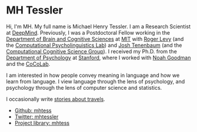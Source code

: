 # MH Tessler

Hi, I'm MH. My full name is Michael Henry Tessler.
I am a Research Scientist at [DeepMind](https://deepmind.com).
Previously, I was a Postdoctoral Fellow working in the [Department of Brain and Cognitive Sciences](http://bcs.mit.edu) at [MIT](http://www.mit.edu) with [Roger Levy](http://www.mit.edu/~rplevy/index.html) (and the [Computational Psycholinguistics Lab](http://cpl.mit.edu)) and [Josh Tenenbaum](http://web.mit.edu/cocosci/josh.html) (and the [Computational Cognitive Science Group](http://cocosci.mit.edu)).
I received my Ph.D. from the [Department of Psychology](https://psychology.stanford.edu) at [Stanford](http://stanford.edu), where I worked with [Noah Goodman](http://cocolab.stanford.edu/ndg.html) and the [CoCoLab](http://cocolab.stanford.edu/index.html).

I am interested in how people convey meaning in language and how we learn from language.
I view language through the lens of psychology, and psychology through the lens of computer science and statistics.

I occasionally write [stories about travels](https://tesslertravels.blogspot.com).

+ [Github: mhtess](https://github.com/mhtess)
+ [Twitter: mhtessler](https://twitter.com/mhtessler)
+ [Project library: mhtess](https://mhtess.github.io)
